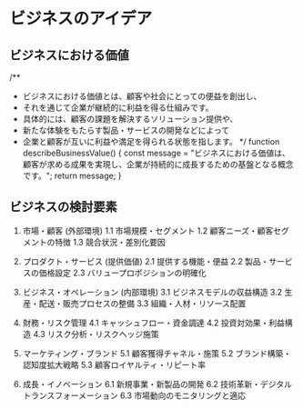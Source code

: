 # ビジネスのアイデア

## ビジネスにおける価値

 /**
  * ビジネスにおける価値とは、顧客や社会にとっての便益を創出し、
  * それを通じて企業が継続的に利益を得る仕組みです。
  * 具体的には、顧客の課題を解決するソリューション提供や、
  * 新たな体験をもたらす製品・サービスの開発などによって
  * 企業と顧客が互いに利益や満足を得られる状態を指します。
  */
 function describeBusinessValue() {
   const message = "ビジネスにおける価値は、顧客が求める成果を実現し、企業が持続的に成長するための基盤となる概念です。";
   return message;
 }





## ビジネスの検討要素

1. 市場・顧客 (外部環境)
   1.1 市場規模・セグメント
   1.2 顧客ニーズ・顧客セグメントの特徴
   1.3 競合状況・差別化要因

2. プロダクト・サービス (提供価値)
   2.1 提供する機能・便益
   2.2 製品・サービスの価格設定
   2.3 バリュープロポジションの明確化

3. ビジネス・オペレーション (内部環境)
   3.1 ビジネスモデルの収益構造
   3.2 生産・配送・販売プロセスの整備
   3.3 組織・人材・リソース配置

4. 財務・リスク管理
   4.1 キャッシュフロー・資金調達
   4.2 投資対効果・利益構造
   4.3 リスク分析・リスクヘッジ施策

5. マーケティング・ブランド
   5.1 顧客獲得チャネル・施策
   5.2 ブランド構築・認知度拡大戦略
   5.3 顧客ロイヤルティ・リピート率

6. 成長・イノベーション
   6.1 新規事業・新製品の開発
   6.2 技術革新・デジタルトランスフォーメーション
   6.3 市場動向のモニタリングと適応




